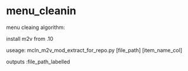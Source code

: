 # menu_cleanin

menu cleaing algorithm:

install m2v from .10

useage: mcln_m2v_mod_extract_for_repo.py [file_path] [item_name_col]

outputs :file_path_labelled 
